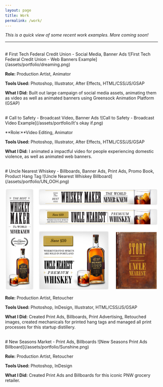 ```yaml
---
layout: page
title: Work
permalink: /work/
---
```


*This is a quick view of some recent work examples. More coming soon!*

---

<br />
# First Tech Federal Credit Union - Social Media, Banner Ads
![First Tech Federal Credit Union - Web Banners Example](/assets/portfolio/dreaming.png)

**Role:** Production Artist, Animator

**Tools Used:** Photoshop, Illustrator, After Effects, HTML/CSS/JS/GSAP

**What I Did:** Built out large campaign of social media assets, animating them as video as well as animated banners using Greensock Animation Platform (GSAP)

<br />
# Call to Safety - Broadcast Video, Banner Ads
![Call to Safety - Broadcast Video Example](/assets/portfolio/It's okay if.png)

**Role:**Video Editing, Animator

**Tools Used:** Photoshop, Illustrator, After Effects, HTML/CSS/JS/GSAP

**What I Did:** I animated a impactful video for people experiencing domestic violence, as well as animated web banners.

<br />
# Uncle Nearest Whiskey - Billboards, Banner Ads, Print Ads, Promo Book, Product Hang Tag
![Uncle Nearest Whiskey Billboard](/assets/portfolio/UN_OOH.png)

![Uncle Nearest Whiskey Banners, Hang Tag](/assets/portfolio/BEST.png)

**Role:** Production Artist, Retoucher

**Tools Used:** Photoshop, InDesign, Illustrator, HTML/CSS/JS/GSAP

**What I Did:** Created Print Ads, Billboards, Print Advertising, Retouched images, created mechanicals for printed hang tags and managed all print processes for this startup distillery.

<br />
# New Seasons Market - Print Ads, Billboards
![New Seasons Print Ads Billboard](/assets/portfolio/Sunshine.png)

**Role:** Production Artist, Retoucher

**Tools Used:** Photoshop, InDesign

**What I Did:** Created Print Ads and Billboards for this iconic PNW grocery retailer.






